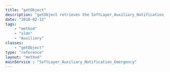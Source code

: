 ```yaml
---
title: "getObject"
description: "getObject retrieves the SoftLayer_Auxiliary_Notification_Emergency object, it can be used to check for current notifications being broadcast by SoftLayer. "
date: "2018-02-12"
tags:
    - "method"
    - "sldn"
    - "Auxiliary"
classes:
    - "getObject"
type: "reference"
layout: "method"
mainService : "SoftLayer_Auxiliary_Notification_Emergency"
---
```

